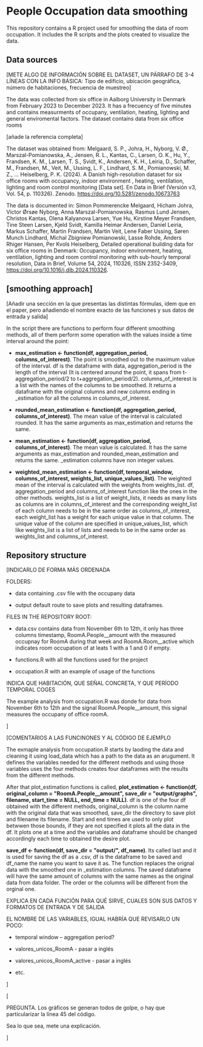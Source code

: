 # People Occupation data smoothing

This repository contains a R project used for smoothing the data of room occupation. It includes the R scripts and the plots created to visualize the data.

## Data sources

[METE ALGO DE INFORMACIÓN SOBRE EL DATASET, UN PÁRRAFO DE 3-4 LÍNEAS CON LA INFO BÁSICA: Tipo de edificio, ubicación geográfica, número de habitaciones, frecuencia de muestreo]

The data was collected from six office in Aalborg University in Denmark from February 2023 to December 2023. It has a frecuency of five minutes and contains measurments of occupany, ventilation, heating, lighting and general enviromental factors. The dataset contains data from six office rooms

[añade la referencia completa]

The dataset was obtained from:
Melgaard, S. P., Johra, H., Nyborg, V. Ø., Marszal-Pomianowska, A., Jensen, R. L., Kantas, C., Larsen, O. K., Hu, Y., Frandsen, K. M., Larsen, T. S., Svidt, K., Andersen, K. H., Leiria, D., Schaffer, M., Frandsen, M., Veit, M., Ussing, L. F., Lindhard, S. M., Pomianowski, M. Z., … Heiselberg, P. K. (2024). 
A Danish high-resolution dataset for six office rooms with occupancy, indoor environment , heating, ventilation, lighting and room control monitoring [Data set]. 
En Data in Brief (Versión v3, Vol. 54, p. 110326). 
Zenodo. https://doi.org/10.5281/zenodo.10673763

The data is documented in: 
Simon Pommerencke Melgaard, Hicham Johra, Victor Ørsøe Nyborg, Anna Marszal-Pomianowska, Rasmus Lund Jensen, Christos Kantas, Olena Kalyanova Larsen, Yue Hu, Kirstine Meyer Frandsen, Tine Steen Larsen, Kjeld Svidt, Kamilla Heimar Andersen, Daniel Leiria, Markus Schaffer, Martin Frandsen, Martin Veit, Lene Faber Ussing, Søren Munch Lindhard, Michal Zbigniew Pomianowski, Lasse Rohde, Anders Rhiger Hansen, Per Kvols Heiselberg,
Detailed operational building data for six office rooms in Denmark: Occupancy, indoor environment, heating, ventilation, lighting and room control monitoring with sub-hourly temporal resolution,
Data in Brief,
Volume 54,
2024,
110326,
ISSN 2352-3409,
https://doi.org/10.1016/j.dib.2024.110326.


## [smoothing approach]

[Añadir una sección en la que presentas las distintas fórmulas, idem que en el paper, pero añadiendo el nombre exacto de las funciones y sus datos de entrada y salida]

In the script there are functions to perform four different smoothing methods, all of them perform some operation with the values inside a time interval around the point:

- **max_estimation <- function(df, aggregation_period, columns_of_interest)**. The point is smoothed out to the maximum value of the interval. df is the dataframe with data, aggregation_period is the length of the interval (It is centered around the point, it spans from t-aggregation_period/2 to t+aggregation_period/2). columns_of_interest is a list with the names of the columns to be smoothed. It returns a dataframe with the original columns and new columns ending in _estimation for all the columns in columns_of_interest.

- **rounded_mean_estimation <- function(df, aggregation_period, columns_of_interest)**. The mean value of the interval is calculated rounded. It has the same arguments as max_estimation and returns the same.

- **mean_estimation <- function(df, aggregation_period, columns_of_interest)**. The mean value is calculated. It has the same arguments as max_estimation and rounded_mean_estimation and returns the same. _estimation columns have non integer values.

- **weighted_mean_estimation <- function(df, temporal_window, columns_of_interest, weights_list, unique_values_list)**. The weighted mean of the interval is calculated with the weights from weights_list. df, aggregation_period and columns_of_interest function like the ones in the other methods. weights_list is a list of weight_lists, it needs as many lists as columns are in columns_of_interest and the corresponding weight_list of each column needs to be in the same order as columns_of_interest, each weight_list has a weight for each unique value in that column. The unique value of the column are specified in unique_values_list, which like weights_list is a list of lists and needs to be in the same order as weights_list and columns_of_interest.
## Repository structure

[INDICARLO DE FORMA MÁS ORDENADA

FOLDERS:

- data containing .csv file with the occupany data

- output default route to save plots and resulting dataframes.

FILES IN THE REPOSITORY ROOT:

- data.csv contains data from November 6th to 12th, it only has three columns timestamp, RoomA.People__amount with the measured occupnay for RoomA during that week and RoomA.Room__active which indicates room occupation of at leats 1 with a 1 and 0 if empty.

- functions.R with all the functions used for the project

- occupation.R with an example of usage of the functions

INDICA QUE HABITACIÓN, QUE SEÑAL CONCRETA, Y QUE PERÍODO TEMPORAL COGES

The example analysis from occupation.R was donde for data from November 6th to 12th and the signal RoomA.People__amount, this signal measures the occupany of office roomA.

]

[COMENTARIOS A LAS FUNCINONES Y AL CÓDIGO DE EJEMPLO

The exmaple analysis from occupation.R starts by laoding the data and cleaning it using load_data which has a path to the data as an arugument. It defines the variables needed for the different methods and using those variables uses the four methods creates four dataframes with the results from the different methods. 

After that plot_estimation functions is called, **plot_estimation <- function(df, original_column = "RoomA.People__amount", save_dir = "output/graphs", filename, start_time = NULL, end_time = NULL)**. df is one of the four df obtained with the different methods, original_column is the column name with the original data that was smoothed, save_dir the directory to save plot and filename its filename. Start and end times are used to only plot betwwen those bounds, if they are not specified it plots all the data in the df. It plots one at a time and the variables and dataframe should be changed accordingly each time to obtained the desire plot.

**save_df <- function(df, save_dir = "output/", df_name)**. Its called last and it is used for saving the df as a .csv, df is the dataframe to be saved and df_name the name you want to save it as. The function replaces the orignal data with the smoothed one in _estimation columns. The saved dataframe will have the same amount of columns with the same names as the original data from data folder. The order or the columns will be different from the orginal one.


EXPLICA EN CADA FUNCIÓN PARA QUÉ SIRVE, CUALES SON SUS DATOS Y FORMATOS DE ENTRADA Y DE SALIDA

EL NOMBRE DE LAS VARIABLES, IGUAL HABRÍA QUE REVISARLO UN POCO:

-   temporal window – aggregation period?

-   valores_unicos_RoomA - pasar a inglés

-   valores_unicos_RoomA_active - pasar a inglés

-   etc.

]

[

PREGUNTA. Los gráficos se generan todos de golpe, o hay que particularizar la línea 45 del código.

Sea lo que sea, mete una explicación.

]
